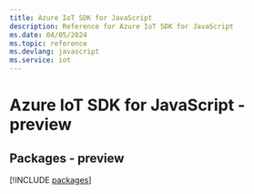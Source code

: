 ```yaml
---
title: Azure IoT SDK for JavaScript
description: Reference for Azure IoT SDK for JavaScript
ms.date: 04/05/2024
ms.topic: reference
ms.devlang: javascript
ms.service: iot
---
```

# Azure IoT SDK for JavaScript - preview
## Packages - preview
[!INCLUDE [packages](iot-index.md)]